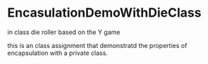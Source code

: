 # EncasulationDemoWithDieClass
in class die roller based on the Y game

this is an class assignment that demonstratd the properties of encapsulation with a private class.
